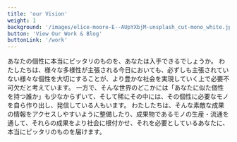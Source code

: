 ```yaml
---
title: 'our Vision'
weight: 1
background: '/images/elice-moore-E--AUpYXbjM-unsplash_cut-mono_white.jpg'
button: 'View Our Work & Blog'
buttonLink: '/work'
---
```


あなたの個性に本当にピッタリのものを、あなたは入手できるでしょうか。
わたしたちは、様々な多様性が主張される今日においても、必ずしも主張されていない様々な個性を大切にすることが、より豊かな社会を実現していく上で必要不可欠だと考えています。
一方で、そんな世界のどこかには「あなたに似た個性を持つ誰か」も少なからずいて、そして稀にその中には、その個性に必要なモノを自ら作り出し、発信している人もいます。
わたしたちは、そんな素敵な成果の情報をアクセスしやすいように整備したり、成果物であるモノの生産・流通を通して、それらの成果をより社会に根付かせ、それを必要としているあなたに、本当にピッタリのものを届けます。